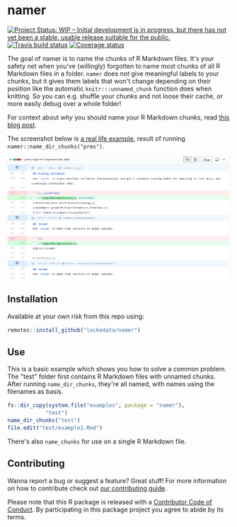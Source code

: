 # namer

[![Project Status: WIP – Initial development is in progress, but there has not yet been a stable, usable release suitable for the public.](http://www.repostatus.org/badges/latest/wip.svg)](http://www.repostatus.org/#wip) [![Travis build status](https://travis-ci.org/lockedata/namer.svg?branch=master)](https://travis-ci.org/lockedata/namer) [![Coverage status](https://coveralls.io/repos/github/lockedata/namer/badge.svg)](https://coveralls.io/r/lockedata/namer?branch=master)


The goal of namer is to name the chunks of R Markdown files. It's your safety net when you've (willingly) forgotten to name most chunks of all R Markdown files in a folder. `namer` does *not* give meaningful labels to your chunks, but it gives them labels that won't change depending on their position like the automatic `knitr:::unnamed_chunk` function does when knitting. So you can e.g. shuffle your chunks and not loose their cache, or more easily debug over a whole folder!

For context about _why_ you should name your R Markdown chunks, read [this blog post](https://masalmon.eu/2017/08/08/chunkpets/).

The screenshot below is [a real life example](https://github.com/lockedata/pres-datascience/pull/1), result of running `namer::name_dir_chunks("pres")`.

[![Example of use](README_files/screenshot.png)](https://github.com/lockedata/pres-datascience/pull/1/files)

## Installation

Available at your own risk from this repo using:

``` r
remotes::install_github("lockedata/namer")
```

## Use

This is a basic example which shows you how to solve a common problem. The "test" folder first contains R Markdown files with unnamed chunks. After running `name_dir_chunks`, they're all named, with names using the filenames as basis.

``` r
fs::dir_copy(system.file("examples", package = "namer"),
            "test")
name_dir_chunks("test")
file.edit("test/example1.Rmd")
```

There's also `name_chunks` for use on a single R Markdown file.

## Contributing

Wanna report a bug or suggest a feature? Great stuff! For more information on how to contribute check out [our contributing guide](.github/CONTRIBUTING.md). 

 Please note that this R package is released with a [Contributor Code of Conduct](CODE_OF_CONDUCT.md). By participating in this package project you agree to abide by its terms.
